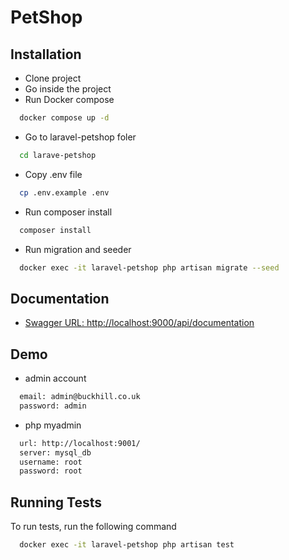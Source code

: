 
# PetShop

## Installation

- Clone project
- Go inside the project
- Run Docker compose
```bash
  docker compose up -d
``` 
- Go to laravel-petshop foler
```bash
  cd larave-petshop
``` 
- Copy .env file
```bash
  cp .env.example .env
``` 
- Run composer install
```bash
  composer install
```
- Run migration and seeder
```bash
  docker exec -it laravel-petshop php artisan migrate --seed
```


## Documentation

- [Swagger URL: http://localhost:9000/api/documentation](http://localhost:9000/api/documentation)

## Demo
- admin account
```bash
  email: admin@buckhill.co.uk
  password: admin
```
- php myadmin
```bash
  url: http://localhost:9001/
  server: mysql_db
  username: root
  password: root
```
## Running Tests

To run tests, run the following command

```bash
  docker exec -it laravel-petshop php artisan test
```

